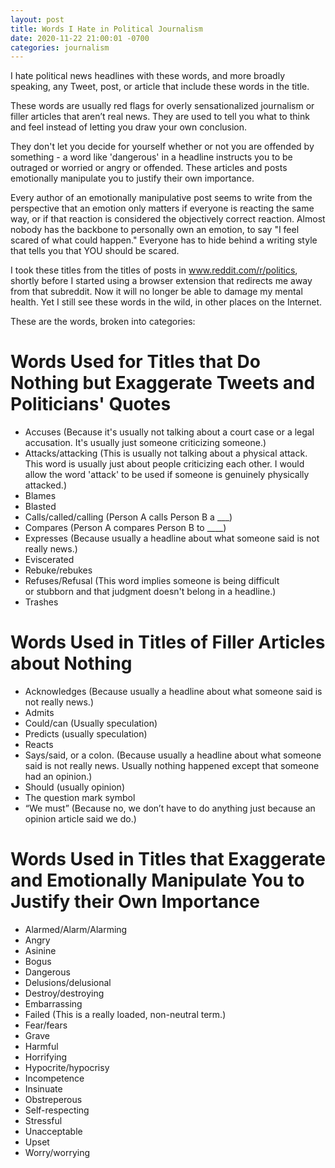 ```yaml
---
layout: post
title: Words I Hate in Political Journalism
date: 2020-11-22 21:00:01 -0700
categories: journalism
---
```


I hate political news headlines with these words, and more broadly speaking, any Tweet, post, or article that include these words in the title.

These words are usually red flags for overly sensationalized journalism or filler articles that aren’t real news. They are used to tell you what to think and feel instead of letting you draw your own conclusion.

They don't let you decide for yourself whether or not you are offended by something - a word like 'dangerous' in a headline instructs you to be outraged or worried or angry or offended. These articles and posts emotionally manipulate you to justify their own importance.

Every author of an emotionally manipulative post seems to write from the perspective that an emotion only matters if everyone is reacting the same way, or if that reaction is considered the objectively correct reaction. Almost nobody has the backbone to personally own an emotion, to say "I feel scared of what could happen." Everyone has to hide behind a writing style that tells you that YOU should be scared.

I took these titles from the titles of posts in www.reddit.com/r/politics, shortly before I started using a browser extension that redirects me away from that subreddit. Now it will no longer be able to damage my mental health. Yet I still see these words in the wild, in other places on the Internet.

These are the words, broken into categories:


# Words Used for Titles that Do Nothing but Exaggerate Tweets and Politicians' Quotes

- Accuses (Because it's usually not talking about a court case or a legal accusation. It's usually just someone criticizing someone.)
- Attacks/attacking (This is usually not talking about a physical attack. This word is usually just about people criticizing each other. I would allow the word 'attack' to be used if someone is genuinely physically attacked.)
- Blames
- Blasted
- Calls/called/calling (Person A calls Person B a ___)
- Compares (Person A compares Person B to ____)
- Expresses (Because usually a headline about what someone said is not really news.)
- Eviscerated
- Rebuke/rebukes
- Refuses/Refusal (This word implies someone is being difficult or stubborn and that judgment doesn't belong in a headline.)
- Trashes

# Words Used in Titles of Filler Articles about Nothing

- Acknowledges (Because usually a headline about what someone said is not really news.)
- Admits
- Could/can (Usually speculation)
- Predicts (usually speculation)
- Reacts
- Says/said, or a colon. (Because usually a headline about what someone said is not really news. Usually nothing happened except that someone had an opinion.)
- Should (usually opinion)
- The question mark symbol
- “We must” (Because no, we don’t have to do anything just because an opinion article said we do.)

# Words Used in Titles that Exaggerate and Emotionally Manipulate You to Justify their Own Importance

- Alarmed/Alarm/Alarming
- Angry
- Asinine
- Bogus
- Dangerous
- Delusions/delusional
- Destroy/destroying
- Embarrassing
- Failed (This is a really loaded, non-neutral term.)
- Fear/fears
- Grave
- Harmful
- Horrifying
- Hypocrite/hypocrisy
- Incompetence
- Insinuate
- Obstreperous
- Self-respecting
- Stressful
- Unacceptable
- Upset
- Worry/worrying